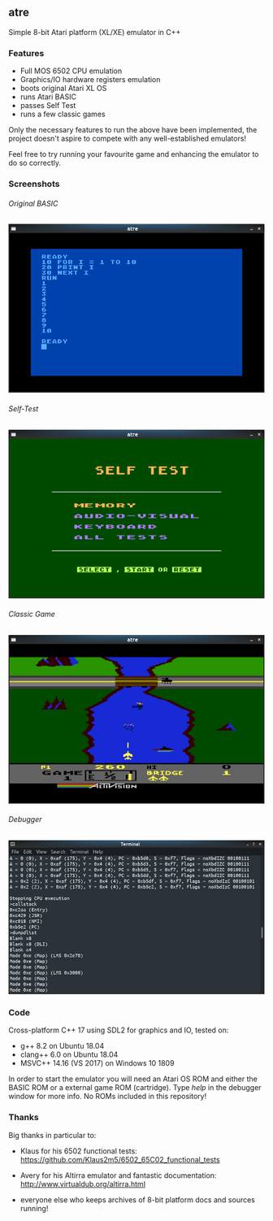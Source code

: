 ## atre

Simple 8-bit Atari platform (XL/XE) emulator in C++

### Features

* Full MOS 6502 CPU emulation
* Graphics/IO hardware registers emulation
* boots original Atari XL OS
* runs Atari BASIC
* passes Self Test
* runs a few classic games

Only the necessary features to run the above have been implemented,
the project doesn't aspire to compete with any well-established emulators!

Feel free to try running your favourite game and enhancing the emulator to
do so correctly.

### Screenshots

###### Original BASIC

![screenshot](images/screen1.png)

###### Self-Test

![screenshot](images/screen2.png)

###### Classic Game

![screenshot](images/screen4.png)

###### Debugger

![screenshot](images/screen3.png)

### Code

Cross-platform C++ 17 using SDL2 for graphics and IO, tested on:

* g++ 8.2 on Ubuntu 18.04
* clang++ 6.0 on Ubuntu 18.04
* MSVC++ 14.16 (VS 2017) on Windows 10 1809

In order to start the emulator you will need an Atari OS ROM and
either the BASIC ROM or a external game ROM (cartridge). Type _help_ in
the debugger window for more info. No ROMs included in this repository!

### Thanks

Big thanks in particular to:

* Klaus for his 6502 functional tests: https://github.com/Klaus2m5/6502_65C02_functional_tests

* Avery for his Altirra emulator and fantastic documentation: http://www.virtualdub.org/altirra.html

* everyone else who keeps archives of 8-bit platform docs and sources running!
